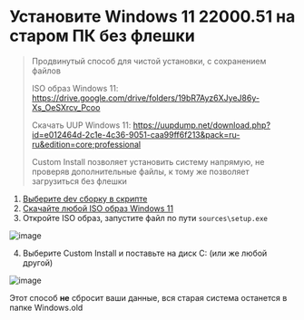 # Установите Windows 11 22000.51 на старом ПК без флешки
> Продвинутый способ для чистой установки, с сохранением файлов
> 
> ISO образ Windows 11: https://drive.google.com/drive/folders/19bR7Ayz6XJyeJ86y-Xs_OeSXrcv_Pcoo
> 
> Скачать UUP Windows 11: https://uupdump.net/download.php?id=e012464d-2c1e-4c36-9051-caa99ff6f213&pack=ru-ru&edition=core;professional
> 
> Custom Install позволяет установить систему напрямую, не проверяв дополнительные файлы, к тому же позволяет загрузиться без флешки
 
1) [Выберите dev сборку в скрипте](https://windows11.now.sh/wininsider.cmd)
2) [Скачайте любой ISO образ Windows 11](https://yandex.ru/search/?text=22000%2051%20210617%202050%20co%20release%20&lr=213)
3) Откройте ISO образ, запустите файл по пути `sources\setup.exe`

![image](https://user-images.githubusercontent.com/86190960/123780800-3f386f80-d8dc-11eb-9a8b-85d2dd089c2c.png)

4) Выберите Custom Install и поставьте на диск С: (или же любой другой)

![image](https://user-images.githubusercontent.com/86190960/123780979-65f6a600-d8dc-11eb-939c-6d7c5e7a6c9e.png)

Этот способ **не** сбросит ваши данные, вся старая система останется в папке Windows.old
